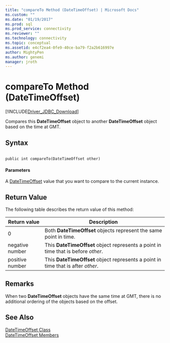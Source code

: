 ```yaml
---
title: "compareTo Method (DateTimeOffset) | Microsoft Docs"
ms.custom: ""
ms.date: "01/19/2017"
ms.prod: sql
ms.prod_service: connectivity
ms.reviewer: ""
ms.technology: connectivity
ms.topic: conceptual
ms.assetid: e4cf2ea4-0fe9-40ce-ba79-f2a2b616997e
author: MightyPen
ms.author: genemi
manager: jroth
---
```

# compareTo Method (DateTimeOffset)
[!INCLUDE[Driver_JDBC_Download](../../../includes/driver_jdbc_download.md)]

  Compares this **DateTimeOffset** object to another **DateTimeOffset** object based on the time at GMT.  
  
## Syntax  
  
```  
  
public int compareTo(DateTimeOffset other)  
```  
  
#### Parameters  
 A [DateTimeOffset](../../../connect/jdbc/reference/datetimeoffset-class.md) value that you want to compare to the current instance.  
  
## Return Value  
 The following table describes the return value of this method:  
  
|Return value|Description|  
|------------------|-----------------|  
|0|Both **DateTimeOffset** objects represent the same point in time.|  
|negative number|This **DateTimeOffset** object represents a point in time that is before *other*.|  
|positive number|This **DateTimeOffset** object represents a point in time that is after *other*.|  
  
## Remarks  
 When two **DateTimeOffset** objects have the same time at GMT, there is no additional ordering of the objects based on the offset.  
  
## See Also  
 [DateTimeOffset Class](../../../connect/jdbc/reference/datetimeoffset-class.md)   
 [DateTimeOffset Members](../../../connect/jdbc/reference/datetimeoffset-members.md)  
  
  
